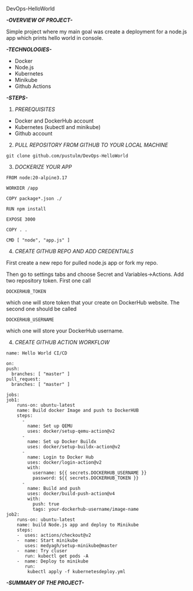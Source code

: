  DevOps-HelloWorld

***-OVERVIEW OF PROJECT-***

Simple project where my main goal was create a deployment for a node.js app which prints hello world in console. 

***-TECHNOLOGIES-***

- Docker
- Node.js
- Kubernetes
- Minikube
- Github Actions

***-STEPS-***

1. *PREREQUISITES*
   
  - Docker and DockerHub account
  - Kubernetes (kubectl and minikube)
  - Github account
    
2. *PULL REPOSITORY FROM GITHUB TO YOUR LOCAL MACHINE*
  ```
  git clone github.com/pustulm/DevOps-HelloWorld
  ```
3. *DOCKERIZE YOUR APP*
  ```
  FROM node:20-alpine3.17

  WORKDIR /app

  COPY package*.json ./

  RUN npm install

  EXPOSE 3000

  COPY . .

  CMD [ "node", "app.js" ]
  ```
4. *CREATE GITHUB REPO AND ADD CREDENTIALS*
   
  First create a new repo for pulled node.js app or fork my repo.
  
  Then go to settings tabs and choose Secret and Variables->Actions.
  Add two repository token. First one call
  ```
  DOCKERHUB_TOKEN
  ```
  which one will store token that your create on DockerHub website.
  The second one should be called
  ```
  DOCKERHUB_USERNAME
  ```
  which one will store your DockerHub username.

4. *CREATE GITHUB ACTION WORKFLOW*

  ```
  name: Hello World CI/CD

on:
  push:
    branches: [ "master" ]
  pull_request:
    branches: [ "master" ]

jobs:
  job1:
      runs-on: ubuntu-latest
      name: Build docker Image and push to DockerHUB
      steps:
        -
          name: Set up QEMU
          uses: docker/setup-qemu-action@v2
        -
          name: Set up Docker Buildx
          uses: docker/setup-buildx-action@v2
        -
          name: Login to Docker Hub
          uses: docker/login-action@v2
          with:
            username: ${{ secrets.DOCKERHUB_USERNAME }}
            password: ${{ secrets.DOCKERHUB_TOKEN }}
        -
          name: Build and push
          uses: docker/build-push-action@v4
          with:
            push: true
            tags: your-dockerhub-username/image-name
  job2:
      runs-on: ubuntu-latest
      name: build Node.js app and deploy to Minikube
      steps:
      -  uses: actions/checkout@v2
      -  name: Start minikube
         uses: medyagh/setup-minikube@master
      -  name: Try cluser
         run: kubectl get pods -A
      -  name: Deploy to minikube
         run:
          kubectl apply -f kubernetesdeploy.yml
  ```  


***-SUMMARY OF THE PROJECT-***
